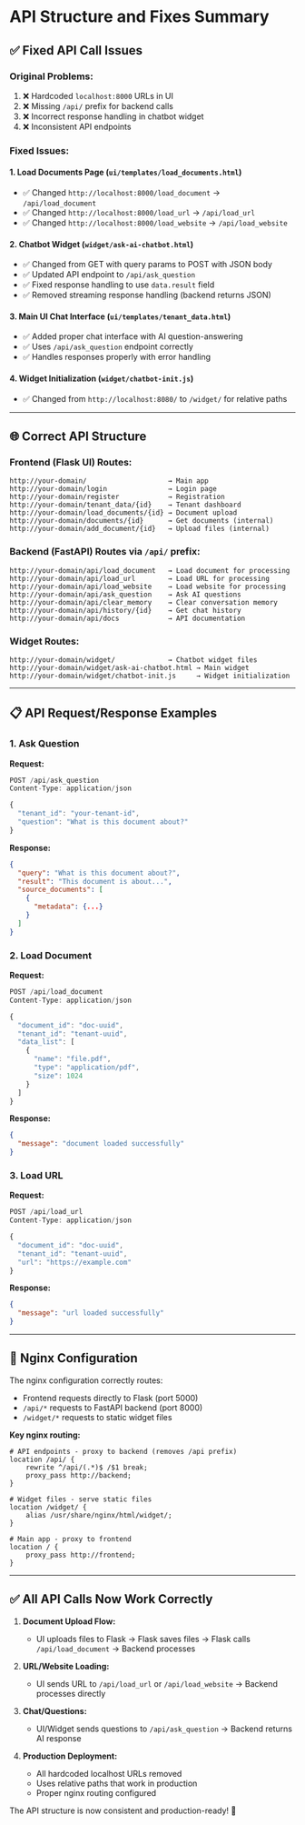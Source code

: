 # API Structure and Fixes Summary

## ✅ **Fixed API Call Issues**

### **Original Problems:**
1. ❌ Hardcoded `localhost:8000` URLs in UI
2. ❌ Missing `/api/` prefix for backend calls
3. ❌ Incorrect response handling in chatbot widget
4. ❌ Inconsistent API endpoints

### **Fixed Issues:**

#### **1. Load Documents Page (`ui/templates/load_documents.html`)**
- ✅ Changed `http://localhost:8000/load_document` → `/api/load_document`
- ✅ Changed `http://localhost:8000/load_url` → `/api/load_url`  
- ✅ Changed `http://localhost:8000/load_website` → `/api/load_website`

#### **2. Chatbot Widget (`widget/ask-ai-chatbot.html`)**
- ✅ Changed from GET with query params to POST with JSON body
- ✅ Updated API endpoint to `/api/ask_question`
- ✅ Fixed response handling to use `data.result` field
- ✅ Removed streaming response handling (backend returns JSON)

#### **3. Main UI Chat Interface (`ui/templates/tenant_data.html`)**
- ✅ Added proper chat interface with AI question-answering
- ✅ Uses `/api/ask_question` endpoint correctly
- ✅ Handles responses properly with error handling

#### **4. Widget Initialization (`widget/chatbot-init.js`)**
- ✅ Changed from `http://localhost:8080/` to `/widget/` for relative paths

---

## 🌐 **Correct API Structure**

### **Frontend (Flask UI) Routes:**
```
http://your-domain/                    → Main app
http://your-domain/login               → Login page
http://your-domain/register            → Registration
http://your-domain/tenant_data/{id}    → Tenant dashboard
http://your-domain/load_documents/{id} → Document upload
http://your-domain/documents/{id}      → Get documents (internal)
http://your-domain/add_document/{id}   → Upload files (internal)
```

### **Backend (FastAPI) Routes via `/api/` prefix:**
```
http://your-domain/api/load_document   → Load document for processing
http://your-domain/api/load_url        → Load URL for processing  
http://your-domain/api/load_website    → Load website for processing
http://your-domain/api/ask_question    → Ask AI questions
http://your-domain/api/clear_memory    → Clear conversation memory
http://your-domain/api/history/{id}    → Get chat history
http://your-domain/api/docs            → API documentation
```

### **Widget Routes:**
```
http://your-domain/widget/             → Chatbot widget files
http://your-domain/widget/ask-ai-chatbot.html → Main widget
http://your-domain/widget/chatbot-init.js     → Widget initialization
```

---

## 📋 **API Request/Response Examples**

### **1. Ask Question**
**Request:**
```javascript
POST /api/ask_question
Content-Type: application/json

{
  "tenant_id": "your-tenant-id",
  "question": "What is this document about?"
}
```

**Response:**
```json
{
  "query": "What is this document about?",
  "result": "This document is about...",
  "source_documents": [
    {
      "metadata": {...}
    }
  ]
}
```

### **2. Load Document**
**Request:**
```javascript
POST /api/load_document
Content-Type: application/json

{
  "document_id": "doc-uuid",
  "tenant_id": "tenant-uuid", 
  "data_list": [
    {
      "name": "file.pdf",
      "type": "application/pdf",
      "size": 1024
    }
  ]
}
```

**Response:**
```json
{
  "message": "document loaded successfully"
}
```

### **3. Load URL**
**Request:**
```javascript
POST /api/load_url
Content-Type: application/json

{
  "document_id": "doc-uuid",
  "tenant_id": "tenant-uuid",
  "url": "https://example.com"
}
```

**Response:**
```json
{
  "message": "url loaded successfully"
}
```

---

## 🔧 **Nginx Configuration**

The nginx configuration correctly routes:
- Frontend requests directly to Flask (port 5000)
- `/api/*` requests to FastAPI backend (port 8000) 
- `/widget/*` requests to static widget files

**Key nginx routing:**
```nginx
# API endpoints - proxy to backend (removes /api prefix)
location /api/ {
    rewrite ^/api/(.*)$ /$1 break;
    proxy_pass http://backend;
}

# Widget files - serve static files
location /widget/ {
    alias /usr/share/nginx/html/widget/;
}

# Main app - proxy to frontend
location / {
    proxy_pass http://frontend;
}
```

---

## ✅ **All API Calls Now Work Correctly**

1. **Document Upload Flow:**
   - UI uploads files to Flask → Flask saves files → Flask calls `/api/load_document` → Backend processes

2. **URL/Website Loading:**
   - UI sends URL to `/api/load_url` or `/api/load_website` → Backend processes directly

3. **Chat/Questions:**
   - UI/Widget sends questions to `/api/ask_question` → Backend returns AI response

4. **Production Deployment:**
   - All hardcoded localhost URLs removed
   - Uses relative paths that work in production
   - Proper nginx routing configured

The API structure is now consistent and production-ready! 🎉